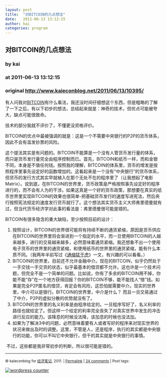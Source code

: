 ```yaml
---
layout: post
title:  "对BITCOIN的几点想法"
date:   2011-06-13 13:12:15
author: kai
categories: program
---
```


## 对BITCOIN的几点想法
### by kai
### at 2011-06-13 13:12:15
### original <http://www.kaieconblog.net/2011/06/13/10395/>

<p>有人问我对<a href="http://www.bitcoin.org/">BITCOIN</a>有什么看法，我还没时间仔细想这个东西，但是粗略的了解了一下之后，有以下初步的想法，总结起来就是：神奇的技术，但优点可能被夸大，缺点可能很致命。</p>
<p>技术的部分我就不评价了，不懂更没资格评价。</p>
<p>BITCOIN的优点中最被强调的就是：这是一个不需要中央银行的P2P的货币体系，因此不会有滥发钞票的风险。</p>
<p>这个提法其实是有问题的。BITCOIN不能算是一个没有人管货币发行量的体系，而只是货币发行量完全由程序控制而已。首先，BITCOIN和纸币一样，而和金银不同，本身是不值任何钱。按照我的理解，BITCOIN的体系里，货币的增发是按照程序里事先设定好的函数增加的。这看起来是一个没有“中央银行”的货币体系，但货币的发行方式其实早就植入在那个无处不在的程序里了（让我想起了电影Matrix）。说到底，在BITCOIN的世界里，货币政策是严格按照事先设定好的程序进行的，而不会有人为的干涉。如果这真是一个好的货币政策，那想要在真实的纸币世界里实现BITCOIN的效果也很简单-把基础货币发行的速度写进宪法，然后央行按照宪法规定的速度发行货币就行了。这个想法其实货币主义大师弗里德曼就有过，但当代货币经济学对此事的看法是：弗里德曼很可能是错的。</p>
<p>BITCOIN有很多隐含的重大缺陷，至少按照目前的设计： </p>
<ol>
<li>按照设计，BITCOIN的世界很可能将有持续不断的通货紧缩，原因是货币供应在BITCOIN的世界里将会渐进到一个指定的水平，而一旦使用BITCOIN的人越来越多，进行的交易越来越多，必然意味着通货紧缩。我还想象不出一个使用电子货币的世界里的通货紧缩，和使用纸币的世界里的通货紧缩，能有什么本质不同。（我两年半前写过《<a href="http://www.kaieconblog.net/2009/01/20/9818/">通缩猛于虎</a>》一文，有兴趣的可以看看。）</li>
<li>BITCOIN的世界里，目前还不允许金融中介。现在的BITCOIN，似乎仍然处于一手交钱一手交货的状态，似乎最基本的借贷都不允许。这也许是一个技术问题，但完全不是一个简单的问题。比如说，你有了多余的BITCOIN用不掉，你能不能“存”在一个地方获得回报？你的BITCOIN不够，能不能找人“借”钱。如果是完全P2P匿名的借贷，肯定会有风险，这恐怕就需要中介。现实的世界里，中介可以是银行。BITCOIN的世界里，中介是什么？ 而且一旦交易通过了中介，P2P的虚拟分散的优势就没有了。</li>
<li>BITCOIN的世界里的名义利率是由程序给定的。一旦程序写好了，名义利率的路径也就给定了。但这样一个给定的利率完全丧失了对真实世界中发生的冲击进行反应的能力。该降息的时候没法降，该加息的时候也没法加。</li>
<li>如果为了解决3中的问题，必然意味着要有人或者写好的程序来对现实世界的状况来做出及时的调整。这里，不管是人，还是程序，执行的其实都是中央银行的功能，你可以不叫它中央银行，但干的其实就是中央银行的事情。</li>
</ol>
<p> 不过，这些都是我非常初步的判断，所以很可能是错的。</p>
<hr>
<p><small>© kaieconblog for <a href="http://www.kaieconblog.net">经济笔记</a>, 2011. |
<a href="http://www.kaieconblog.net/2011/06/13/10395/">Permalink</a> |
<a href="http://www.kaieconblog.net/2011/06/13/10395/#comments">24 comments</a> |
Post tags: <br>
</small></p>



<div><a title="wordpress counter" href="http://www.statcounter.com/wordpress.com/"><img src="http://c.statcounter.com/5920604/0/a367e536/1/" alt="wordpress counter"></a></div>
